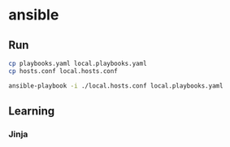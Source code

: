 # ansible

## Run
```bash
cp playbooks.yaml local.playbooks.yaml
cp hosts.conf local.hosts.conf

ansible-playbook -i ./local.hosts.conf local.playbooks.yaml
```


## Learning

### Jinja